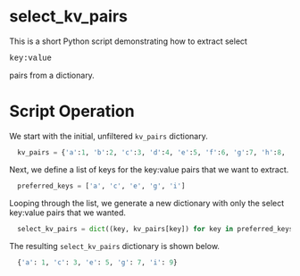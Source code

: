 # select_kv_pairs

This is a short Python script demonstrating how to extract select <p style="font-family:'Courier New'">key:value</p> pairs from a dictionary.

# Script Operation

We start with the initial, unfiltered `kv_pairs` dictionary.
```python
  kv_pairs = {'a':1, 'b':2, 'c':3, 'd':4, 'e':5, 'f':6, 'g':7, 'h':8, 'i':9, 'j':10}
```
Next, we define a list of keys for the key:value pairs that we want to extract.
```python
  preferred_keys = ['a', 'c', 'e', 'g', 'i']
```
Looping through the list, we generate a new dictionary with only the select key:value pairs that we wanted.
```python
  select_kv_pairs = dict((key, kv_pairs[key]) for key in preferred_keys)
```
The resulting `select_kv_pairs` dictionary is shown below.
```python
  {'a': 1, 'c': 3, 'e': 5, 'g': 7, 'i': 9}
```

